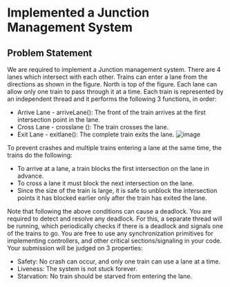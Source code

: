 # Implemented a Junction Management System
## Problem Statement
We are required to implement a Junction management system. There are 4 lanes which intersect with each other. Trains can enter a lane from the directions as shown in the figure. 
North is top of the figure. Each lane can allow only one train to pass through it at a time. Each train is represented by an independent thread and it performs the following 3 functions, in order:
* Arrive Lane - arriveLane(): The front of the train arrives at the first intersection point in the lane.
* Cross Lane - crosslane (): The train crosses the lane.
* Exit Lane - exitlane(): The complete train exits the lane.
  ![image](https://github.com/saransh738/MTL458-Junction-Management-System/assets/74806993/184efeaa-1d4a-47c6-bd0c-42260cb85e57)

To prevent crashes and multiple trains entering a lane at the same time, the trains do the following:
* To arrive at a lane, a train blocks the first intersection on the lane in advance.
* To cross a lane it must block the next intersection on the lane.
* Since the size of the train is large, it is safe to unblock the intersection points it has blocked earlier only after the train has exited the lane.
  
Note that following the above conditions can cause a deadlock. You are required to detect and resolve any deadlock. For this, a separate thread will be running, which periodically checks if there is a deadlock and signals one of the trains to go. You are free to use any synchronization primitives for implementing controllers, and other critical sections/signaling in your code.
Your submission will be judged on 3 properties:
* Safety: No crash can occur, and only one train can use a lane at a time.
* Liveness: The system is not stuck forever.
* Starvation: No train should be starved from entering the lane.

